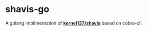# shavis-go

A golang implimentation of **[kernel137/shavis](https://github.com/kernel137/shavis)** based on cobra-cli.
